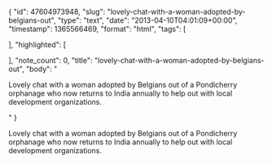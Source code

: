 {
  "id": 47604973948,
  "slug": "lovely-chat-with-a-woman-adopted-by-belgians-out",
  "type": "text",
  "date": "2013-04-10T04:01:09+00:00",
  "timestamp": 1365566469,
  "format": "html",
  "tags": [

  ],
  "highlighted": [

  ],
  "note_count": 0,
  "title": "lovely-chat-with-a-woman-adopted-by-belgians-out",
  "body": "<p>Lovely chat with a woman adopted by Belgians out of a Pondicherry orphanage who now returns to India annually to help out with local development organizations.</p>"
}

<p>Lovely chat with a woman adopted by Belgians out of a Pondicherry orphanage who now returns to India annually to help out with local development organizations.</p>